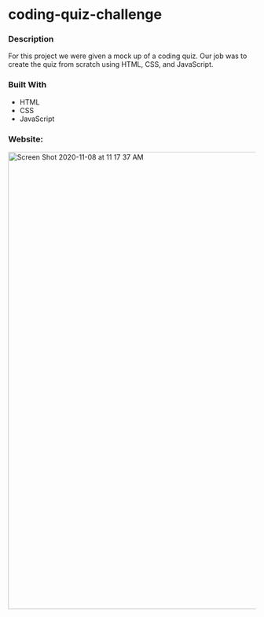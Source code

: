 # coding-quiz-challenge 


### Description

For this project we were given a mock up of a coding quiz. Our job was to create the quiz from scratch using HTML, CSS, and JavaScript. 

### Built With
* HTML
* CSS
* JavaScript


### Website: 






<img width="931" alt="Screen Shot 2020-11-08 at 11 17 37 AM" src="https://user-images.githubusercontent.com/68924529/98470532-301d7980-21b4-11eb-9cdd-f104d7e8ca2b.png">
